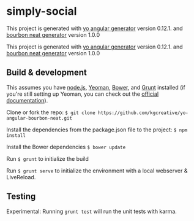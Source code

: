 # simply-social

This project is generated with [yo angular generator](https://github.com/yeoman/generator-angular)
version 0.12.1. and  [bourbon neat generator](https://github.com/koolth/generator-bourbon-neat) version 1.0.0

This project is generated with [yo angular generator](https://github.com/yeoman/generator-angular)
version 0.12.1. and  [bourbon neat generator](https://github.com/koolth/generator-bourbon-neat) version 1.0.0

## Build & development

This assumes you have [node.js](https://nodejs.org/), [Yeoman](http://yeoman.io/), [Bower](http://bower.io/), and [Grunt](http://gruntjs.com/) installed (if you're still setting up Yeoman, you can check out the [official documentation](http://yeoman.io/learning/index.html)).

Clone or fork the repo:
`$ git clone https://github.com/kgcreative/yo-angular-bourbon-neat.git`

Install the dependencies from the package.json file to the project:
`$ npm install`

Install the Bower dependencies 
`$ bower update`

Run `$ grunt` to initialize the build

Run `$ grunt serve` to initialize the environment with a local webserver & LiveReload.

## Testing

Experimental: Running `grunt test` will run the unit tests with karma.
